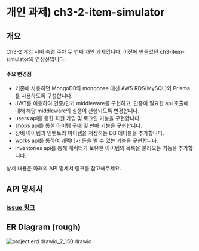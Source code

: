 # 개인 과제) ch3-2-item-simulator
## 개요
Ch3-2 게임 서버 숙련 주차 두 번째 개인 과제입니다. 이전에 만들었던 ch3-item-simulator의 연장선입니다.

#### 주요 변경점
 - 기존에 사용하던 MongoDB와 mongoose 대신 AWS RDS(MySQL)와 Prisma를 사용하도록 구성합니다.
 - JWT를 이용하여 인증/인가 middleware를 구현하고, 인증이 필요한 api 호출에 대해 해당 middleware의 실행이 선행되도록 변경합니다.
 - users api를 통한 회원 가입 및 로그인 기능을 구현합니다.
 - shops api를 통한 아이템 구매 및 판매 기능을 구현합니다.
 - 장비 아이템과 인벤토리 아이템을 저장하는 DB 테이블을 추가합니다.
 - works api를 통하여 캐릭터가 돈을 벌 수 있는 기능을 구현합니다.
 - inventories api를 통해 캐릭터가 보유한 아이템의 목록을 불러오는 기능을 추가합니다.

상세 내용은 아래의 API 명세서 링크를 참고해주세요. 

## API 명세서
### [Issue 링크](https://github.com/donkim1212/ch3-2-item-simulator/issues/2)

## ER Diagram (rough)
![project erd drawio_2_150 drawio](https://github.com/donkim1212/ch3-2-item-simulator/assets/32076275/122a65c6-3c92-439a-ab2c-1fd06a589377)
